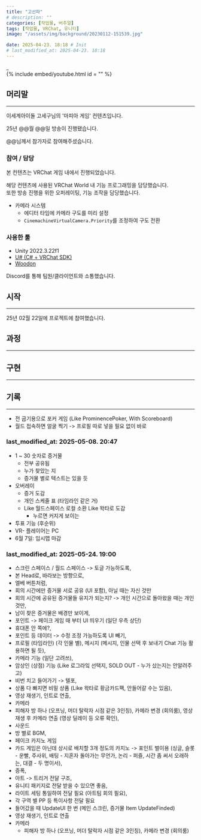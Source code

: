 ```yaml
---
title: "고선파"
# description: ""
categories: [작업물, 버추얼]
tags: [작업물, VRChat, 유니티]
image: "/assets/img/background/20230112-151539.jpg"

date: 2025-04-23. 18:18 # Init
# last_modified_at: 2025-04-23. 18:18
---
```


_  
{% include embed/youtube.html id = "" %}

## 머리말

---

이세계아이돌 고세구님의 '마피아 게임' 컨텐츠입니다.  

25년 @@월 @@일 방송이 진행됐습니다.  

@@님께서 참가자로 참여해주셨습니다.  

### 참여 / 담당

본 컨텐츠는 VRChat 게임 내에서 진행되었습니다.  

해당 컨텐츠에 사용된 VRChat World 내 기능 프로그래밍을 담당했습니다.  
또한 방송 진행을 위한 오퍼레이팅, 기능 조작을 담당했습니다.  

- 카메라 시스템
  - 에디터 타임에 카메라 구도를 미리 설정
  - `CinemachineVirtualCamera.Priority`를 조정하여 구도 전환

### 사용한 툴

- Unity 2022.3.22f1
- [U# (C# + VRChat SDK)](https://udonsharp.docs.vrchat.com/)
- [Woodon](https://github.com/wrchat/Woodon)

Discord를 통해 팀원/클라이언트와 소통했습니다.  

## 시작

---

25년 02월 22일에 프로젝트에 참여했습니다.  

## 과정

---

## 구현

---

## 기록

---

- 전 굽기용으로 포커 게임 (Like ProminencePoker, With Scoreboard)
- 월드 접속하면 얼굴 찍기 -> 프로필 따로 넣을 필요 없이 바로

### last_modified_at: 2025-05-08. 20:47

- 1 ~ 30 숫자로 증거물
  - 전부 공유됨
  - 누가 찾았는 지
  - 증거물 별로 텍스트는 있을 듯
- 오버레이
  - 증거 도감
  - 개인 스케줄 표 (타임라인 같은 거)
  - Like 월드스페이스 로컬 소환 Like 왁타로 도감
    - 누르면 커지게 보이는
- 투표 기능 (후순위)
- VR- 플레이어는 PC
- 6월 7일: 임시맵 마감

### last_modified_at: 2025-05-24. 19:00

- 스크린 스페이스 / 월드 스페이스 -> 토글 가능하도록,
- 본 Head로, 바라보는 방향으로,
- 엘베 버튼처럼,
- 회의 시간에만 증거물 서로 공유 (UI 포함), 아닐 때는 자신 것만
- 회의 시간에 공유된 증거물들 유지가 되는지? ->  개인 시간으로 돌아왔을 때는 개인 것만,
- 남이 찾은 증거물은 배경만 보이게,
- 포인트 -> 페이크 게임 때 부터 UI 띄우기 (일단 우측 상단)
- 휴대폰 안 쪽에?,
- 포인트 등 데이터 -> 수정 조정 가능하도록 UI 빼기,
- 프로필 (타임라인) (각 인물 별), 메시지 (메시지, 인물 선택 후 보내기 Chat 기능 활용하면 될 듯),
- 카메라 기능 (일단 고려쓰),
- 암상인 (상점) 기능 (Like 로그라잌 선택지, SOLD OUT - 누가 샀는지는 안알려주고)
- 비번 치고 들어가기 -> 텔포,
- 상품 다 빠지면 비밀 상품 (Like 왁타로 황금카드팩, 안들어갈 수는 있음),
- 영상 재생기, 인트로 연출,
- 카메라
- 피해자 방 하나 (오프닝, 머더 탈락자 시점 같은 3인칭), 카메라 변경 (회의룸), 영상 재생 후 카메라 연출 (영상 딜레이 등 오류 확인),
- 사운드
- 방 별로 BGM,
- 페이크 카지노 게임
- 카드 게임은 아닌데 상시로 배치할 3개 정도의 카지노 -> 포인트 벌이용 (싱글, 슬롯 - 운빨, 주사위, 배팅 - 지혼자 돌아가는 무언가, 논리 - 퍼즐, 시간 좀 써서 오래하는, 대결 - 두 명이서),
- 증폭,
- 아트 -> 트리거 전달 구조,
- 유니티 패키지로 전달 받을 수 있으면 좋음,
- 라이트 세팅 통일하여 전달 필요 (아트팀 회의 필요),
- 각 구역 별 PP 등 특이사항 전달 필요
- 들어갔을 때 UpdateUI 한 번 (메인 스크린, 증거물 Item UpdateFinded)
- 영상 재생기, 인트로 연출
- 카메라
  - 피해자 방 하나 (오프닝, 머더 탈락자 시점 같은 3인칭), 카메라 변경 (회의룸)
